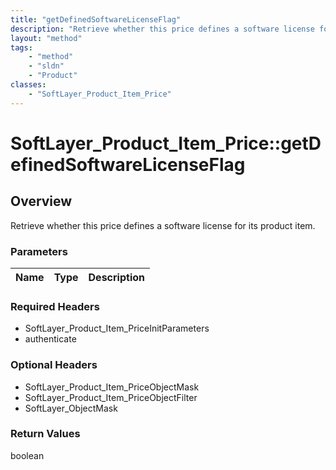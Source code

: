 ```yaml
---
title: "getDefinedSoftwareLicenseFlag"
description: "Retrieve whether this price defines a software license for its product item."
layout: "method"
tags:
    - "method"
    - "sldn"
    - "Product"
classes:
    - "SoftLayer_Product_Item_Price"
---
```

# SoftLayer_Product_Item_Price::getDefinedSoftwareLicenseFlag
## Overview 
Retrieve whether this price defines a software license for its product item.

### Parameters 
|Name | Type | Description |
| --- | --- | --- |


### Required Headers
* SoftLayer_Product_Item_PriceInitParameters
* authenticate

### Optional Headers
* SoftLayer_Product_Item_PriceObjectMask
* SoftLayer_Product_Item_PriceObjectFilter
* SoftLayer_ObjectMask

### Return Values
boolean
